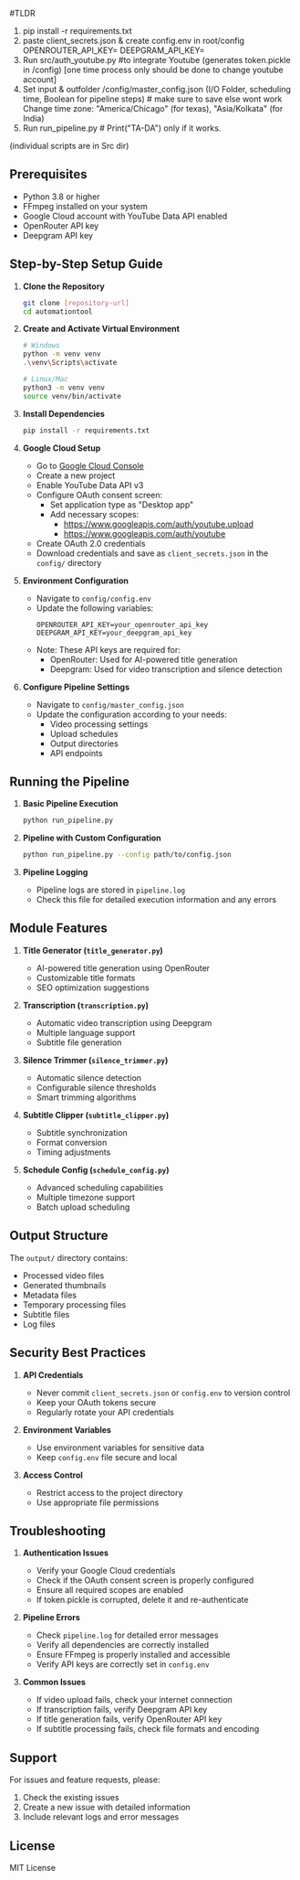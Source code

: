 #TLDR
1. pip install -r requirements.txt
2. paste client_secrets.json & create config.env in root/config
   OPENROUTER_API_KEY=
   DEEPGRAM_API_KEY=
3. Run src/auth_youtube.py #to integrate Youtube (generates token.pickle in /config) [one time process only should be done to change youtube account]
4. Set input & outfolder /config/master_config.json (I/O Folder, scheduling time, Boolean for pipeline   steps)  # make sure to save else wont work  
      Change time zone: "America/Chicago" (for texas), "Asia/Kolkata" (for India)
5. Run  run_pipeline.py                    # Print("TA-DA") only if it works.

(individual scripts are in Src dir) 

## Prerequisites

- Python 3.8 or higher
- FFmpeg installed on your system
- Google Cloud account with YouTube Data API enabled
- OpenRouter API key
- Deepgram API key

## Step-by-Step Setup Guide

1. **Clone the Repository**
   ```bash
   git clone [repository-url]
   cd automationtool
   ```

2. **Create and Activate Virtual Environment**
   ```bash
   # Windows
   python -m venv venv
   .\venv\Scripts\activate

   # Linux/Mac
   python3 -m venv venv
   source venv/bin/activate
   ```

3. **Install Dependencies**
   ```bash
   pip install -r requirements.txt
   ```

4. **Google Cloud Setup**
   - Go to [Google Cloud Console](https://console.cloud.google.com/)
   - Create a new project
   - Enable YouTube Data API v3
   - Configure OAuth consent screen:
     - Set application type as "Desktop app"
     - Add necessary scopes:
       - https://www.googleapis.com/auth/youtube.upload
       - https://www.googleapis.com/auth/youtube
   - Create OAuth 2.0 credentials
   - Download credentials and save as `client_secrets.json` in the `config/` directory

5. **Environment Configuration**
   - Navigate to `config/config.env`
   - Update the following variables:
     ```
     OPENROUTER_API_KEY=your_openrouter_api_key
     DEEPGRAM_API_KEY=your_deepgram_api_key
     ```
   - Note: These API keys are required for:
     - OpenRouter: Used for AI-powered title generation
     - Deepgram: Used for video transcription and silence detection

6. **Configure Pipeline Settings**
   - Navigate to `config/master_config.json`
   - Update the configuration according to your needs:
     - Video processing settings
     - Upload schedules
     - Output directories
     - API endpoints

## Running the Pipeline

1. **Basic Pipeline Execution**
   ```bash
   python run_pipeline.py
   ```

2. **Pipeline with Custom Configuration**
   ```bash
   python run_pipeline.py --config path/to/config.json
   ```

3. **Pipeline Logging**
   - Pipeline logs are stored in `pipeline.log`
   - Check this file for detailed execution information and any errors

## Module Features

1. **Title Generator (`title_generator.py`)**
   - AI-powered title generation using OpenRouter
   - Customizable title formats
   - SEO optimization suggestions

2. **Transcription (`transcription.py`)**
   - Automatic video transcription using Deepgram
   - Multiple language support
   - Subtitle file generation

3. **Silence Trimmer (`silence_trimmer.py`)**
   - Automatic silence detection
   - Configurable silence thresholds
   - Smart trimming algorithms

4. **Subtitle Clipper (`subtitle_clipper.py`)**
   - Subtitle synchronization
   - Format conversion
   - Timing adjustments

5. **Schedule Config (`schedule_config.py`)**
   - Advanced scheduling capabilities
   - Multiple timezone support
   - Batch upload scheduling

## Output Structure

The `output/` directory contains:
- Processed video files
- Generated thumbnails
- Metadata files
- Temporary processing files
- Subtitle files
- Log files

## Security Best Practices

1. **API Credentials**
   - Never commit `client_secrets.json` or `config.env` to version control
   - Keep your OAuth tokens secure
   - Regularly rotate your API credentials

2. **Environment Variables**
   - Use environment variables for sensitive data
   - Keep `config.env` file secure and local

3. **Access Control**
   - Restrict access to the project directory
   - Use appropriate file permissions

## Troubleshooting

1. **Authentication Issues**
   - Verify your Google Cloud credentials
   - Check if the OAuth consent screen is properly configured
   - Ensure all required scopes are enabled
   - If token.pickle is corrupted, delete it and re-authenticate

2. **Pipeline Errors**
   - Check `pipeline.log` for detailed error messages
   - Verify all dependencies are correctly installed
   - Ensure FFmpeg is properly installed and accessible
   - Verify API keys are correctly set in `config.env`

3. **Common Issues**
   - If video upload fails, check your internet connection
   - If transcription fails, verify Deepgram API key
   - If title generation fails, verify OpenRouter API key
   - If subtitle processing fails, check file formats and encoding

## Support

For issues and feature requests, please:
1. Check the existing issues
2. Create a new issue with detailed information
3. Include relevant logs and error messages

## License

MIT License